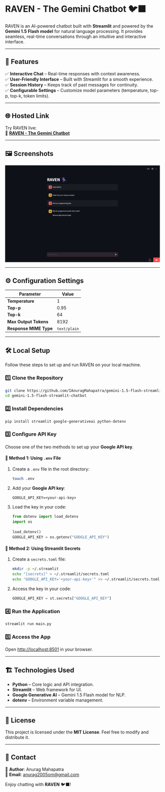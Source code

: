 # RAVEN - The Gemini Chatbot 🐦‍⬛

RAVEN is an AI-powered chatbot built with **Streamlit** and powered by the **Gemini 1.5 Flash model** for natural language processing. It provides seamless, real-time conversations through an intuitive and interactive interface.

---

## 🚀 Features

✅ **Interactive Chat** – Real-time responses with context awareness.  
✅ **User-Friendly Interface** – Built with Streamlit for a smooth experience.  
✅ **Session History** – Keeps track of past messages for continuity.  
✅ **Configurable Settings** – Customize model parameters (temperature, top-p, top-k, token limits).  

---

## 🌐 Hosted Link

Try RAVEN live:  
🔗 **[RAVEN - The Gemini Chatbot](https://gemini-15-flash-app-chatbot.streamlit.app/)**

---

## 🖼️ Screenshots

![Screenshot](https://github.com/IAnuragMahapatra/gemini-1.5-flash-streamlit-chatbot/blob/386d4e4f3ac70920a1354e413d1a23ce1490d255/Screenshots/Screenshot1.png)

---


## ⚙️ Configuration Settings

| Parameter           | Value  |
|---------------------|--------|
| **Temperature**     | 1      |
| **Top-p**          | 0.95   |
| **Top-k**          | 64     |
| **Max Output Tokens** | 8192  |
| **Response MIME Type** | `text/plain` |

---

## 🛠️ Local Setup

Follow these steps to set up and run RAVEN on your local machine.

### 1️⃣ Clone the Repository
```bash
git clone https://github.com/IAnuragMahapatra/gemini-1.5-flash-streamlit-chatbot.git
cd gemini-1.5-flash-streamlit-chatbot
```

### 2️⃣ Install Dependencies
```bash
pip install streamlit google-generativeai python-dotenv
```

### 3️⃣ Configure API Key  
Choose one of the two methods to set up your **Google API key**.

#### 🔹 Method 1: Using `.env` File
1. Create a `.env` file in the root directory:
   ```bash
   touch .env
   ```
2. Add your **Google API key**:
   ```text
   GOOGLE_API_KEY=<your-api-key>
   ```
3. Load the key in your code:
   ```python
   from dotenv import load_dotenv
   import os
   
   load_dotenv()
   GOOGLE_API_KEY = os.getenv("GOOGLE_API_KEY")
   ```

#### 🔹 Method 2: Using Streamlit Secrets  
1. Create a `secrets.toml` file:
   ```bash
   mkdir -p ~/.streamlit
   echo "[secrets]" > ~/.streamlit/secrets.toml
   echo "GOOGLE_API_KEY='<your-api-key>'" >> ~/.streamlit/secrets.toml
   ```
2. Access the key in your code:
   ```python
   GOOGLE_API_KEY = st.secrets["GOOGLE_API_KEY"]
   ```

### 4️⃣ Run the Application
```bash
streamlit run main.py
```

### 5️⃣ Access the App  
Open [http://localhost:8501](http://localhost:8501) in your browser.

---

## 🏗️ Technologies Used

- **Python** – Core logic and API integration.  
- **Streamlit** – Web framework for UI.  
- **Google Generative AI** – Gemini 1.5 Flash model for NLP.  
- **dotenv** – Environment variable management.  

---

## 📜 License

This project is licensed under the **MIT License**. Feel free to modify and distribute it.

---

## 📧 Contact

📌 **Author**: Anurag Mahapatra  
📩 **Email**: [anurag2005om@gmail.com](mailto:anurag2005om@gmail.com)  

Enjoy chatting with **RAVEN** 🐦‍⬛!
